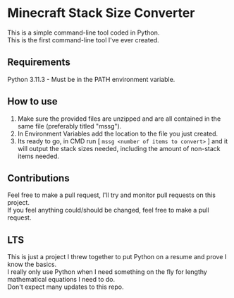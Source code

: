 # Minecraft Stack Size Converter

This is a simple command-line tool coded in Python.  
This is the first command-line tool I've ever created.

## Requirements

Python 3.11.3 - Must be in the PATH environment variable.
<script src="https://gist.github.com/nex3/c395b2f8fd4b02068be37c961301caa7.js"></script>

## How to use

1. Make sure the provided files are unzipped and are all contained in the same file (preferably titled "mssg").
2. In Environment Variables add the location to the file you just created.
3. Its ready to go, in CMD run [ `mssg <number of items to convert>` ] and it will output the stack sizes needed, including the amount of non-stack items needed.

## Contributions

Feel free to make a pull request, I'll try and monitor pull requests on this project.  
If you feel anything could/should be changed, feel free to make a pull request.

## LTS

This is just a project I threw together to put Python on a resume and prove I know the basics.  
I really only use Python when I need something on the fly for lengthy mathematical equations I need to do.  
Don't expect many updates to this repo.  
